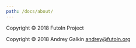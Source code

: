 ```yaml
---
path: /docs/about/
---
```


Copyright &copy; 2018 FutoIn Project

Copyright &copy; 2018 Andrey Galkin <andrey@futoin.org>
